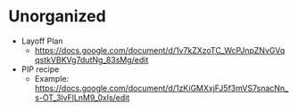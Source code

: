 # Unorganized
* Layoff Plan
    * https://docs.google.com/document/d/1v7kZXzoTC_WcPJnpZNvGVqqstkVBKVg7dutNg_83sMg/edit
* PIP recipe
    * Example: https://docs.google.com/document/d/1zKiGMXxjFJ5f3mVS7snacNn_s-OT_3lvFlLnM9_0xls/edit